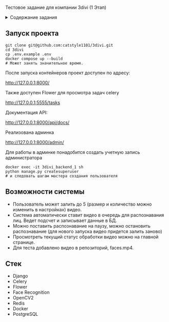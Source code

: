 Тестовое задание для компании 3divi (1 Этап)

<details>

<summary>Содержание задания</summary>

Тестовое задание
Backend Developer Python

# User Story
Я, как пользователь системы контроля и управления доступом (СКУД), хочу
иметь возможность загружать в систему архивные видео для обработки. Хочу иметь
следующие возможности:

- Загружать несколько видео-файлов на обработку

- Получать список загруженных видео, их статус и прогресс обработки

- Остановить/отменить обработку конкретного видео

- Получать информацию о количестве людей на каждом видео

- Заносить в базу людей из видео

- Получать список людей с информацией на каком видео каждый был
обнаружен

- Вносить личные данные людей (ФИО, дату рождения, пол)

# Тестовая задача

Тестовое задание разделено на два этапа:

1. Разработка сервиса обработки загруженных видео

2. Разработка сервиса учета людей/сотрудников

Для сдачи тестового задание достаточно выполнить 1 этап

## 1 этап:

Реализовать сервис видеообработки на Django/FastApi/Flask, который бы
позволил детектировать лица на видео и возвращать пользователю агрегированные
данные: общее количество лиц по всем кадрам видео.

### Сервис должен предоставлять функции:

● Загрузка и обработка видео-файлов, выбранных пользователем.

● Получение списка загруженных видео (включая текущий статус, прогресс
выполнения и результат обработки).

● Остановка/отмена обработки выбранного видео.

## 2 этап
Используя сервис разработанный на первом этапе, расширить функционал
приложения. Сервис учета людей/сотрудников должен позволить пользователю
управлять базой профилей людей: вносить ФИО, пол, год рождения, а также получать
кроп изображения из видео, на основе которого был создан профиль. Заполнение базы
профилей должно происходить автоматически, включением настройки при загрузке
видео: На каждое найденное лицо в обрабатываемом видео, создается его профиль.

### Сервис должен предоставлять функции:

● Получение списка всех профилей (включая изображение из видео, ФИО, пол,
дату рождения и ссылку на обработанное видео)

● Внесение данных для каждого профиля (ФИО, пол, дата рождения)

● Удаление выбранного профиля

### Требования к реализации

● Программный интерфейс может быть произвольным, но должен быть описан в
формате OpenAPI/Swagger или GraphQL Schema;

Сервис должен предоставлять функции:

● Получение списка всех профилей (включая изображение из видео, ФИО, пол,
дату рождения и ссылку на обработанное видео)

● Внесение данных для каждого профиля (ФИО, пол, дата рождения)

● Удаление выбранного профиля
Требования к реализации

● Программный интерфейс может быть произвольным, но должен быть описан в
формате OpenAPI/Swagger или GraphQL Schema;

● Сервис видеобработки должен быть асинхронным и использовать ресурс
многоядерного процессора для кратного ускорения обработки, количество
одновременно обрабатываемых видеопотоков должно быть равно количеству
ядер;

● При запросе списка загруженных видео для каждого из них должны быть
доступны: текущий прогресс (значение от 0 до 100) и промежуточный результат
(количество найденных лиц на уже обработанном отрезке видео);

● Получение списка профилей не должно занимать более 1 секунды для 100
записей на одноядерном процессоре:

● Для метаданных профилей должна быть валидация данных (кол-во строк ФИО,
корректность введенной даты рождения, корректность введенного пола профиля)

Дополнительно

● Для детектирования лиц и получение кропов лиц можно использовать OpenCV.

Будет плюсом

● Микросервисная архитектура, с описанием процессов в виде UML диаграммы

● Контейнеризация docker для каждого сервиса, деплоймент при помощи
docker-compose

● Использование объектного хранилища с S3 интерфейсом, например MinIO

● Автотест в виде python скрипта

</details>

## Запуск проекта

```
git clone git@github.com:catstyle1101/3divi.git
cd 3divi
cp .env.example .env
docker compose up --build
# Может занять значительное время.
```

После запуска контейнеров проект доступен по адресу:

http://127.0.0.1:8000/

Также доступен Flower для просмотра задач celery

http://127.0.0.1:5555/tasks

Документация API:

http://127.0.0.1:8000/api/docs/

Реализована админка

http://127.0.0.1:8000/admin/

Для работы в админке понадобится создать учетную запись администратора

```
docker exec -it 3divi_backend_1 sh
python manage.py createsuperuser
# и следовать шагам мастера создания пользователя

```

## Возможности системы

- Пользователь может залить до 5 (размер и количество можно изменить в настройках) видео.
- Система автоматически ставит видео в очередь для распознавания лиц. Ведет подсчет и записывает данные в БД.
- Можно поставить распознавание на паузу, можно остановить распознавание (для нового запуска видео придется залить заново)
- Просмотреть текущий статус обработки видео можно на главной странице.
- Для теста добавлено видео в репозиторий, faces.mp4.

## Стек

- Django
- Celery
- Flower
- Face Recognition
- OpenCV2
- Redis
- Docker
- PostgreSQL
